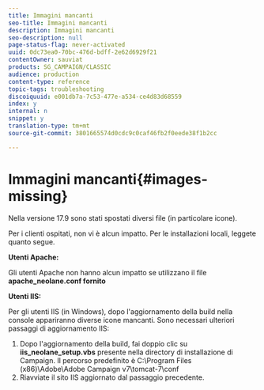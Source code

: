 ```yaml
---
title: Immagini mancanti
seo-title: Immagini mancanti
description: Immagini mancanti
seo-description: null
page-status-flag: never-activated
uuid: 0dc73ea0-70bc-476d-bdff-2e62d6929f21
contentOwner: sauviat
products: SG_CAMPAIGN/CLASSIC
audience: production
content-type: reference
topic-tags: troubleshooting
discoiquuid: e001db7a-7c53-477e-a534-ce4d83d68559
index: y
internal: n
snippet: y
translation-type: tm+mt
source-git-commit: 3801665574d0cdc9c0caf46fb2f0eede38f1b2cc

---
```



# Immagini mancanti{#images-missing}

Nella versione 17.9 sono stati spostati diversi file (in particolare icone).

Per i clienti ospitati, non vi è alcun impatto. Per le installazioni locali, leggete quanto segue.

**Utenti Apache:**

Gli utenti Apache non hanno alcun impatto se utilizzano il file **apache_neolane.conf fornito**

**Utenti IIS:**

Per gli utenti IIS (in Windows), dopo l&#39;aggiornamento della build nella console appariranno diverse icone mancanti. Sono necessari ulteriori passaggi di aggiornamento IIS:

1. Dopo l&#39;aggiornamento della build, fai doppio clic su **iis_neolane_setup.vbs** presente nella directory di installazione di Campaign. Il percorso predefinito è C:\Program Files (x86)\Adobe\Adobe Campaign v7\tomcat-7\conf
1. Riavviate il sito IIS aggiornato dal passaggio precedente.

